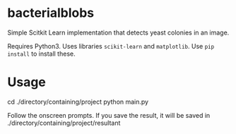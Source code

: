 # bacterialblobs
Simple Scitkit Learn implementation that detects yeast colonies in an image.

Requires Python3. Uses libraries `scikit-learn` and `matplotlib`. Use `pip install` to install these.

# Usage

cd ./directory/containing/project
python main.py

Follow the onscreen prompts. If you save the result, it will be saved in ./directory/containing/project/resultant
